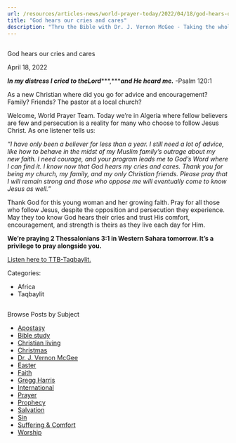 ```yaml
---
url: /resources/articles-news/world-prayer-today/2022/04/18/god-hears-our-cries-and-cares
title: "God hears our cries and cares"
description: "Thru the Bible with Dr. J. Vernon McGee - Taking the whole Word to the whole world"
---
```







## 
 God hears our cries and cares


April 18, 2022
![]()




***In my distress I cried to the******Lord******,******and He heard me.*** -Psalm 120:1

As a new Christian where did you go for advice and encouragement? Family? Friends? The pastor at a local church? 

Welcome, World Prayer Team. Today we’re in Algeria where fellow believers are few and persecution is a reality for many who choose to follow Jesus Christ. As one listener tells us: 

*“I have only been a believer for less than a year. I still need a lot of advice, like how to behave in the midst of my Muslim family’s outrage about my new faith. I need courage, and your program leads me to God’s Word where I can find it. I know now that God hears my cries and cares. Thank you for being my church, my family, and my only Christian friends. Please pray that I will remain strong and those who oppose me will eventually come to know Jesus as well.”*

Thank God for this young woman and her growing faith. Pray for all those who follow Jesus, despite the opposition and persecution they experience. May they too know God hears their cries and trust His comfort, encouragement, and strength is theirs as they live each day for Him.

**We’re praying 2 Thessalonians 3:1 in Western Sahara tomorrow. It’s a privilege to pray alongside you.**

[Listen here to TTB-Taqbaylit.](https://ttb.twr.org/home/day,0441/language,KAB)



Categories: 


* Africa
* Taqbaylit









## 
 Browse Posts by Subject


* [Apostasy](/resources/articles-news/-in-tags/tags/Apostasy)
* [Bible study](/resources/articles-news/-in-tags/tags/Bible-study)
* [Christian living](/resources/articles-news/-in-tags/tags/Christian-living)
* [Christmas](/resources/articles-news/-in-tags/tags/Christmas)
* [Dr. J. Vernon McGee](/resources/articles-news/-in-tags/tags/Dr-J-Vernon-McGee)
* [Easter](/resources/articles-news/-in-tags/tags/easter)
* [Faith](/resources/articles-news/-in-tags/tags/Faith)
* [Gregg Harris](/resources/articles-news/-in-tags/tags/Gregg-Harris)
* [International](/resources/articles-news/-in-tags/tags/International)
* [Prayer](/resources/articles-news/-in-tags/tags/prayer)
* [Prophecy](/resources/articles-news/-in-tags/tags/Prophecy)
* [Salvation](/resources/articles-news/-in-tags/tags/Salvation)
* [Sin](/resources/articles-news/-in-tags/tags/sin)
* [Suffering & Comfort](/resources/articles-news/-in-tags/tags/Suffering-Comfort)
* [Worship](/resources/articles-news/-in-tags/tags/worship)






